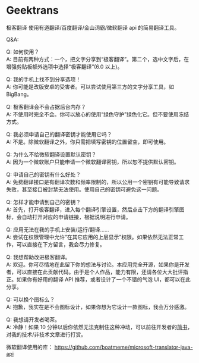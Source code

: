 # Geektrans
极客翻译
使用有道翻译/百度翻译/金山词霸/微软翻译 api 的简易翻译工具。

Q&A:

Q: 如何使用？  
A: 目前有两种方式：一个，把文字分享到“极客翻译”。第二个，选中文字后，在增强剪贴板额外选项中选择“极客翻译”(6.0 以上)。

Q: 我的手机上找不到分享选项！  
A: 你可能是改版安卓的受害者。可以尝试使用第三方的文字分享工具，如 BigBang。

Q: 极客翻译会不会占据后台内存？  
A: 不使用时完全不会。你可以放心的使用“绿色守护”绿色化它。但不要使用冻结方式。

Q: 我必须申请自己的翻译密钥才能使用它吗？  
A: 不是。除微软翻译之外，你只需把填写密钥的位置留空，即可使用。

Q: 为什么不给微软翻译设置默认密钥？  
A: 因为一个微软账户只能申请一个微软翻译密钥，所以恕不提供默认密钥。

Q: 申请自己的密钥有什么好处？  
A: 免费翻译接口是有翻译次数和频率限制的，所以公用一个密钥有可能导致请求失败，甚至接口被封禁无法使用。使用自己的密钥可避免这一问题。

Q: 怎样才能申请到自己的密钥？  
A: 首先，打开极客翻译，进入每个翻译引擎设置，然后点击下方的翻译引擎图标，会自动打开对应的申请链接，根据说明进行申请。

Q: 应用无法在我的手机上安装/运行/翻译……  
A: 尝试在权限管理中允许“在其它应用的上层显示”权限。如果依然无法正常工作，可以直接在下方留言，我会尽力修复。

Q: 我想帮助改进极客翻译。  
A: 欢迎。你可尽情地在此留下你的想法与讨论。本应用完全开源，如果你是开发者，可以直接在此贡献代码。由于是个人作品，能力有限，还请各位大大批评指正。如果你有好用的翻译 API 推荐，或者设计了一个不错的气泡 UI，都可以在此分享。

Q: 可以换个图标么？  
A: 抱歉，我实在是不会图标设计，如果你想为它设计一款图标，我会万分感激。

Q: 我想请开发者喝茶。  
A: 冷静！如果 10 分钟以后你依然无法克制住这种冲动，可以前往开发者的[简书](http://www.jianshu.com/users/ea4015fcb048/latest_articles)，对我的技术/非技术文章进行打赏。

微软翻译使用的库：
https://github.com/boatmeme/microsoft-translator-java-api

